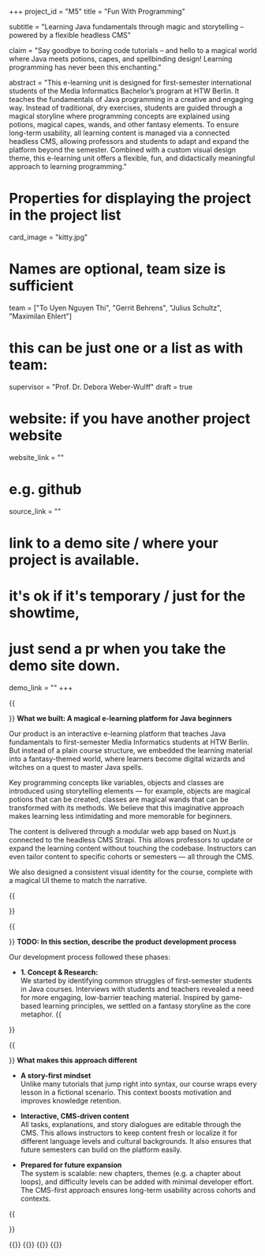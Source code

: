 +++
project_id = "M5"
title = "Fun With Programming"

subtitle = "Learning Java fundamentals through magic and storytelling – powered by a flexible headless CMS"

claim = "Say goodbye to boring code tutorials – and hello to a magical world where Java meets potions, capes, and spellbinding design! Learning programming has never been this enchanting."

abstract = "This e-learning unit is designed for first-semester international students of the Media Informatics Bachelor’s program at HTW Berlin. It teaches the fundamentals of Java programming in a creative and engaging way. Instead of traditional, dry exercises, students are guided through a magical storyline where programming concepts are explained using potions, magical capes, wands, and other fantasy elements. To ensure long-term usability, all learning content is managed via a connected headless CMS, allowing professors and students to adapt and expand the platform beyond the semester. Combined with a custom visual design theme, this e-learning unit offers a flexible, fun, and didactically meaningful approach to learning programming."

# Properties for displaying the project in the project list
card_image = "kitty.jpg"

# Names are optional, team size is sufficient
team = ["To Uyen Nguyen Thi", "Gerrit Behrens", "Julius Schultz", "Maximilan Ehlert"]
# this can be just one or a list as with team:
supervisor = "Prof. Dr. Debora Weber-Wulff"
draft = true

# website: if you have another project website
website_link = ""
# e.g. github
source_link = ""
# link to a demo site / where your project is available.
# it's ok if it's temporary / just for the showtime, 
# just send a pr when you take the demo site down.
demo_link = ""
+++

{{<section title="Product">}}
**What we built: A magical e-learning platform for Java beginners**

Our product is an interactive e-learning platform that teaches Java fundamentals to first-semester Media Informatics students at HTW Berlin. But instead of a plain course structure, we embedded the learning material into a fantasy-themed world, where learners become digital wizards and witches on a quest to master Java spells.

Key programming concepts like variables, objects and classes are introduced using storytelling elements — for example, objects are magical potions that can be created, classes are magical wands that can be transformed with its methods. We believe that this imaginative approach makes learning less intimidating and more memorable for beginners.

The content is delivered through a modular web app based on Nuxt.js connected to the headless CMS Strapi. This allows professors to update or expand the learning content without touching the codebase. Instructors can even tailor content to specific cohorts or semesters — all through the CMS.

We also designed a consistent visual identity for the course, complete with a magical UI theme to match the narrative.

{{</section>}}

{{<section title="Process">}}
**TODO: In this section, describe the product development process**

Our development process followed these phases:

* **1. Concept & Research:**  
  We started by identifying common struggles of first-semester students in Java courses. Interviews with students and teachers revealed a need for more engaging, low-barrier teaching material. Inspired by game-based learning principles, we settled on a fantasy storyline as the core metaphor.
{{</section>}}

{{<section title="Learning Experience">}}
**What makes this approach different**

* **A story-first mindset**  
  Unlike many tutorials that jump right into syntax, our course wraps every lesson in a fictional scenario. This context boosts motivation and improves knowledge retention.

* **Interactive, CMS-driven content**  
  All tasks, explanations, and story dialogues are editable through the CMS. This allows instructors to keep content fresh or localize it for different language levels and cultural backgrounds. It also ensures that future semesters can build on the platform easily.

* **Prepared for future expansion**  
  The system is scalable: new chapters, themes (e.g. a chapter about loops), and difficulty levels can be added with minimal developer effort. The CMS-first approach ensures long-term usability across cohorts and contexts.

{{</section>}}

{{<gallery>}}
{{<team-member image="team/uyen.jpeg" name="To Uyen Nguyen Thi">}}
{{<team-member image="team/julius.jpeg" name="Julius Schultz">}}
{{</gallery>}}

